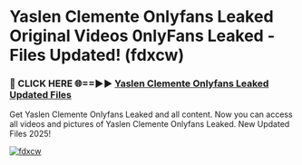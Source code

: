# Yaslen Clemente Onlyfans Leaked Original Videos 0nlyFans Leaked - Files Updated! (fdxcw)

<h3>🔴 CLICK HERE 🌐==►► <a href="https://tinyurl.com/3hn5wdd3" rel="nofollow">Yaslen Clemente Onlyfans Leaked Updated Files</a></h3>

Get Yaslen Clemente Onlyfans Leaked and all content. Now you can access all videos and pictures of Yaslen Clemente Onlyfans Leaked. New Updated Files 2025!

[![fdxcw](https://i.imgur.com/4HnBqBT.gif)](https://tinyurl.com/3hn5wdd3)
